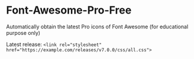 # Font-Awesome-Pro-Free

Automatically obtain the latest Pro icons of Font Awesome (for educational purpose only)

Latest release: `<link rel="stylesheet" href="https://example.com/releases/v7.0.0/css/all.css">`
